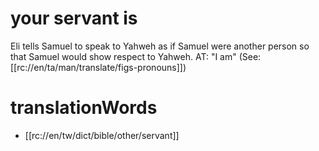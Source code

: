 # your servant is

Eli tells Samuel to speak to Yahweh as if Samuel were another person so that Samuel would show respect to Yahweh. AT: "I am" (See: [[rc://en/ta/man/translate/figs-pronouns]])

# translationWords

* [[rc://en/tw/dict/bible/other/servant]]